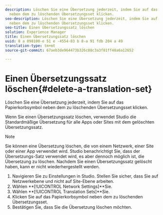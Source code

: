 ```yaml
---
description: Löschen Sie eine Übersetzung jederzeit, indem Sie auf das Papierkorbsymbol
  neben dem zu löschenden Übersetzungsset klicken.
seo-description: Löschen Sie eine Übersetzung jederzeit, indem Sie auf das Papierkorbsymbol
  neben dem zu löschenden Übersetzungsset klicken.
seo-title: Einen Übersetzungssatz löschen
solution: Experience Manager
title: Einen Übersetzungssatz löschen
uuid: 8 a 098100-e 51 e -4554-83 b 8-a 91 fdb 204 a 49
translation-type: tm+mt
source-git-commit: 67aeb3de964473b326c88c3a3f81ff48a6a12652

---
```



# Einen Übersetzungssatz löschen{#delete-a-translation-set}

Löschen Sie eine Übersetzung jederzeit, indem Sie auf das Papierkorbsymbol neben dem zu löschenden Übersetzungsset klicken.

Wenn Sie einen Übersetzungssatz löschen, verwendet Studio die Standardmäßige Übersetzung für alle Apps oder Sites mit dem gelöschten Übersetzungssatz.

>[!NOTE]
>
>Sie können eine Übersetzung löschen, die von einem Netzwerk, einer Site oder einer App verwendet wird. Studio benachrichtigt Sie, dass der Übersetzungs-Satz verwendet wird, es aber dennoch möglich ist, die Übersetzung zu löschen. Nachdem Sie einen Übersetzungssatz gelöscht haben, kann er nicht wiederhergestellt werden.

1. Navigieren Sie zu Einstellungen in Studio. Stellen Sie sicher, dass Sie auf Netzwerkebene und nicht auf Site-Ebene arbeiten.
1. Wählen **[!UICONTROL Network Settings]**Sie.
1. Wählen **[!UICONTROL Translation Sets]**Sie.
1. Klicken Sie auf das Papierkorbsymbol neben dem zu löschenden Übersetzungsset.
1. Bestätigen Sie, dass Sie die Übersetzung löschen möchten.
